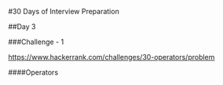 #30 Days of Interview Preparation

##Day 3

###Challenge - 1

https://www.hackerrank.com/challenges/30-operators/problem

####Operators

